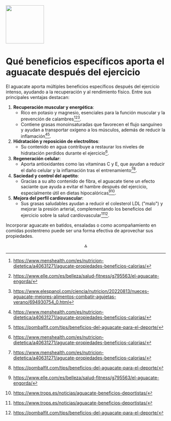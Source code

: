 <img src="https://r2cdn.perplexity.ai/pplx-full-logo-primary-dark%402x.png" class="logo" width="120"/>

# Qué beneficios específicos aporta el aguacate después del ejercicio

El aguacate aporta múltiples beneficios específicos después del ejercicio intenso, ayudando a la recuperación y al rendimiento físico. Entre sus principales ventajas destacan:

1. **Recuperación muscular y energética**:
    - Rico en potasio y magnesio, esenciales para la función muscular y la prevención de calambres[^1][^2][^8].
    - Contiene grasas monoinsaturadas que favorecen el flujo sanguíneo y ayudan a transportar oxígeno a los músculos, además de reducir la inflamación[^1][^5].
2. **Hidratación y reposición de electrolitos**:
    - Su contenido en agua contribuye a restaurar los niveles de hidratación perdidos durante el ejercicio[^1].
3. **Regeneración celular**:
    - Aporta antioxidantes como las vitaminas C y E, que ayudan a reducir el daño celular y la inflamación tras el entrenamiento[^1][^5].
4. **Saciedad y control del apetito**:
    - Gracias a su alto contenido de fibra, el aguacate tiene un efecto saciante que ayuda a evitar el hambre después del ejercicio, especialmente útil en dietas hipocalóricas[^2][^3].
5. **Mejora del perfil cardiovascular**:
    - Sus grasas saludables ayudan a reducir el colesterol LDL ("malo") y mejorar la presión arterial, complementando los beneficios del ejercicio sobre la salud cardiovascular[^3][^5].

Incorporar aguacate en batidos, ensaladas o como acompañamiento en comidas postentreno puede ser una forma efectiva de aprovechar sus propiedades.

<div style="text-align: center">⁂</div>

[^1]: https://www.menshealth.com/es/nutricion-dietetica/a40631271/agucate-propiedades-beneficios-calorias/

[^2]: https://www.elle.com/es/belleza/salud-fitness/g795563/el-aguacate-engorda/

[^3]: https://www.trops.es/noticias/aguacate-beneficios-deportistas/

[^4]: https://www.sportlife.es/blogs/nutricionydeporte/beneficios-aguacate-deportistas-consejos_293929_102.html

[^5]: https://pombalfit.com/tips/beneficios-del-aguacate-para-el-deporte/

[^6]: https://sigfridofruit.com/3-recetas-con-aguacate-para-deportistas/

[^7]: https://www.trailrun.es/nutricion-y-salud/beneficios-consumo-aguacate-en-dieta-deportista_248844_102.html

[^8]: https://www.elespanol.com/ciencia/nutricion/20220813/nueces-aguacate-mejores-alimentos-combatir-agujetas-verano/694930754_0.html

